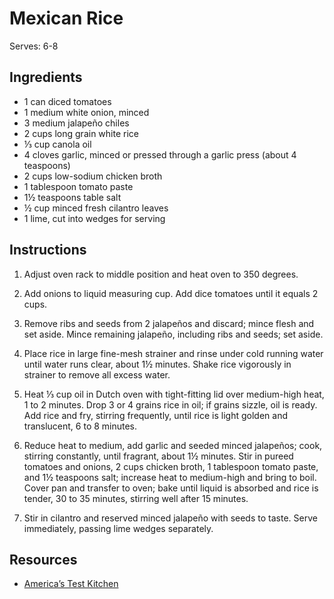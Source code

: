 # Mexican Rice

Serves: 6-8

## Ingredients

* 1 can diced tomatoes
* 1 medium white onion, minced
* 3 medium jalapeño chiles
* 2 cups long grain white rice
* ⅓ cup canola oil
* 4 cloves garlic, minced or pressed through a garlic press (about 4 teaspoons)
* 2 cups low-sodium chicken broth
* 1 tablespoon tomato paste
* 1½ teaspoons table salt
* ½ cup minced fresh cilantro leaves
* 1 lime, cut into wedges for serving

## Instructions

1. Adjust oven rack to middle position and heat oven to 350 degrees.

2. Add onions to liquid measuring cup. Add dice tomatoes until it equals 2 cups.

3. Remove ribs and seeds from 2 jalapeños and discard; mince flesh and set aside. Mince remaining jalapeño, including ribs and seeds; set aside.

4. Place rice in large fine-mesh strainer and rinse under cold running water until water runs clear, about 1½ minutes. Shake rice vigorously in strainer to remove all excess water.

5. Heat ⅓ cup oil in Dutch oven with tight-fitting lid over medium-high heat, 1 to 2 minutes. Drop 3 or 4 grains rice in oil; if grains sizzle, oil is ready. Add rice and fry, stirring frequently, until rice is light golden and translucent, 6 to 8 minutes.

6. Reduce heat to medium, add garlic and seeded minced jalapeños; cook, stirring constantly, until fragrant, about 1½ minutes. Stir in pureed tomatoes and onions, 2 cups chicken broth, 1 tablespoon tomato paste, and 1½ teaspoons salt; increase heat to medium-high and bring to boil. Cover pan and transfer to oven; bake until liquid is absorbed and rice is tender, 30 to 35 minutes, stirring well after 15 minutes.

7. Stir in cilantro and reserved minced jalapeño with seeds to taste. Serve immediately, passing lime wedges separately.

## Resources

* [America’s Test Kitchen](https://www.americastestkitchen.com/recipes/5982-mexican-rice)
